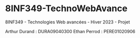 # 8INF349-TechnoWebAvance
8INF349 - Technologies Web avancées - Hiver 2023 - Projet

Arthur Durand : DURA09040300
Ethan Perrod : PERE01020906
